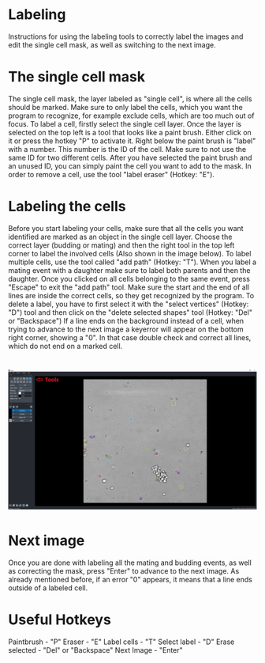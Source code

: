 # Labeling

Instructions for using the labeling tools to correctly label the images and edit the single cell mask, as well as switching to the next image.

# The single cell mask

The single cell mask, the layer labeled as "single cell", is where all the cells should be marked. 
Make sure to only label the cells, which you want the program to recognize, for example exclude cells, which are too much out of focus.
To label a cell, firstly select the single cell layer. Once the layer is selected on the top left is a tool that looks like a paint brush. Either click on it or press the hotkey "P" to activate it.
Right below the paint brush is "label" with a number. This number is the ID of the cell. Make sure to not use the same ID for two different cells.
After you have selected the paint brush and an unused ID, you can simply paint the cell you want to add to the mask.
In order to remove a cell, use the tool "label eraser" (Hotkey: "E").

# Labeling the cells

Before you start labeling your cells, make sure that all the cells you want identified are marked as an object in the single cell layer.
Choose the correct layer (budding or mating) and then the right tool in the top left corner to label the involved cells (Also shown in the image below).
To label multiple cells, use the tool called "add path" (Hotkey: "T"). When you label a mating event with a daughter make sure to label both parents and then the daughter. Once you clicked on all cells belonging to the same event, press "Escape" to exit the "add path" tool.
Make sure the start and the end of all lines are inside the correct cells, so they get recognized by the program.
To delete a label, you have to first select it with the "select vertices" (Hotkey: "D") tool and then click on the "delete selected shapes" tool (Hotkey: "Del" or "Backspace")
If a line ends on the background instead of a cell, when trying to advance to the next image a keyerror will appear on the bottom right corner, showing a "0". In that case double check and correct all lines, which do not end on a marked cell.

# ![Logo](imgs/Tools.png)

# Next image 
Once you are done with labeling all the mating and budding events, as well as correcting the mask, press "Enter" to advance to the next image.
As already mentioned before, if an error "0" appears, it means that a line ends outside of a labeled cell.


# Useful Hotkeys

Paintbrush      - "P"
Eraser          - "E"
Label cells     - "T"
Select label    - "D"
Erase selected  - "Del" or "Backspace"
Next Image      - "Enter"